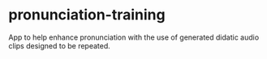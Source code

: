 # pronunciation-training
App to help enhance pronunciation with the use of generated didatic audio clips designed to be repeated.
